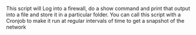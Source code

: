 This script will Log into a firewall, do a show command and print that output into a file and store it in a particular folder. You can call this script with a Cronjob to make it run at regular intervals of time to get a snapshot of the network
